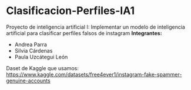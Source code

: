# Clasificacion-Perfiles-IA1
Proyecto de inteligencia artificial I: Implementar un modelo de inteligencia artificial para clasificar perfiles falsos de instagram
**Integrantes:**
* Andrea Parra
* Silvia Cárdenas
* Paula Uzcátegui León


Daset de Kaggle que usamos: https://www.kaggle.com/datasets/free4ever1/instagram-fake-spammer-genuine-accounts


